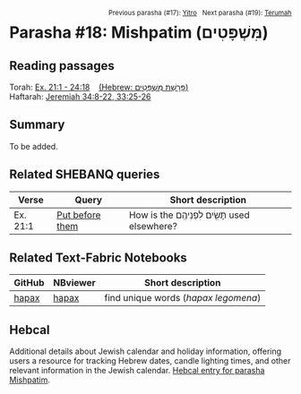 <span style="float: right;"><sup>Previous parasha (#17): <a href="../17%20-%20Yitro/README.md#start">Yitro</a> &nbsp;&nbsp;Next parasha (#19): <a href="../19%20-%20Terumah/README.md#start">Terumah</a></sup></span>

# Parasha #18: Mishpatim (מִּשְׁפָּטִים)

## Reading passages

Torah: [Ex. 21:1 - 24:18](https://www.stepbible.org/?q=version=NASB2020|reference=Ex.21:1-24:18&options=HNVUG) &nbsp;&nbsp; [(Hebrew: פָּרָשַׁת מִּשְׁפָּטִים)](https://tikkun.io/#/p/mishpatim)<br>
Haftarah: [Jeremiah 34:8-22, 33:25-26](https://www.stepbible.org/?q=version=NASB2020|reference=Jer.34:8-22;33:25-26&options=HNVUG)

## Summary

To be added.

## Related SHEBANQ queries

Verse | Query | Short description
--- | --- | --- 
Ex. 21:1 | [Put before them](https://shebanq.ancient-data.org/hebrew/text?iid=6342&page=1&mr=r&qw=q) | How is the תָּשִׂ֖ים לִפְנֵיהֶֽם used elsewhere?

## Related Text-Fabric Notebooks

GitHub | NBviewer | Short description
---|---|---
[hapax](hapax.ipynb) | [hapax](https://nbviewer.org/github/tonyjurg/Parashot/blob/main/WeeklyParasha/18%20-%20Mishpatim/hapax.ipynb)| find unique words (*hapax legomena*)

## Hebcal

Additional details about Jewish calendar and holiday information, offering users a resource for tracking Hebrew dates, candle lighting times, and other relevant information in the Jewish calendar. [Hebcal entry for parasha Mishpatim](https://www.hebcal.com/sedrot/mispatim).
